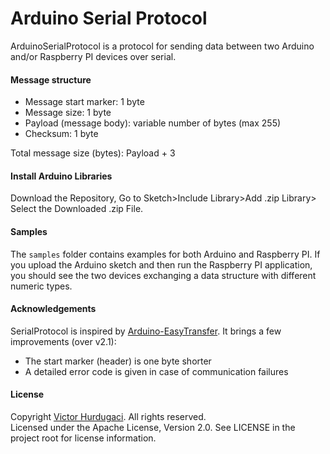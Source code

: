 Arduino Serial Protocol
======

ArduinoSerialProtocol is a protocol for sending data between two Arduino and/or Raspberry PI devices over serial.

#### Message structure

- Message start marker: 1 byte
- Message size: 1 byte
- Payload (message body): variable number of bytes (max 255)
- Checksum: 1 byte

Total message size (bytes): Payload + 3

#### Install Arduino Libraries

Download the Repository, Go to Sketch>Include Library>Add .zip Library> Select the Downloaded .zip File.

#### Samples

The `samples` folder contains examples for both Arduino and Raspberry PI. If you upload the Arduino sketch and then run the Raspberry PI application, you should see the two devices exchanging a data structure with different numeric types.

#### Acknowledgements

SerialProtocol is inspired by [Arduino-EasyTransfer](https://github.com/madsci1016/Arduino-EasyTransfer). It brings a few improvements (over v2.1):

- The start marker (header) is one byte shorter
- A detailed error code is given in case of communication failures

#### License

Copyright [Victor Hurdugaci](http://victorhurdugaci.com). All rights reserved.  
Licensed under the Apache License, Version 2.0. See LICENSE in the project root for license information.
